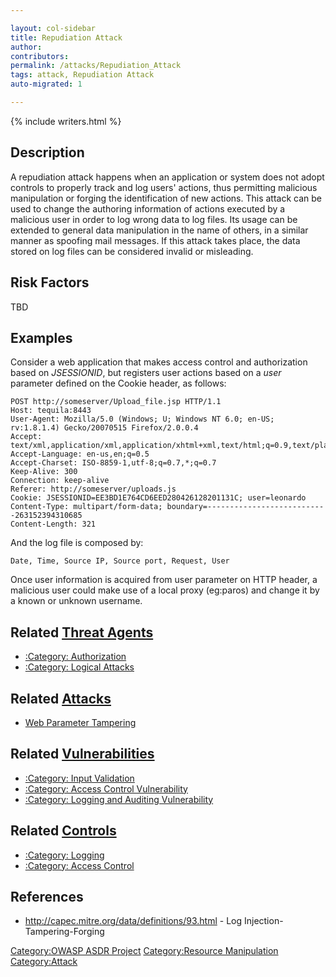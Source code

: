 ```yaml
---

layout: col-sidebar
title: Repudiation Attack
author: 
contributors: 
permalink: /attacks/Repudiation_Attack
tags: attack, Repudiation Attack
auto-migrated: 1

---
```


{% include writers.html %}

## Description

A repudiation attack happens when an application or system does not
adopt controls to properly track and log users' actions, thus permitting
malicious manipulation or forging the identification of new actions.
This attack can be used to change the authoring information of actions
executed by a malicious user in order to log wrong data to log files.
Its usage can be extended to general data manipulation in the name of
others, in a similar manner as spoofing mail messages. If this attack
takes place, the data stored on log files can be considered invalid or
misleading.

## Risk Factors

TBD

## Examples

Consider a web application that makes access control and authorization
based on *JSESSIONID*, but registers user actions based on a *user*
parameter defined on the Cookie header, as follows:

```
POST http://someserver/Upload_file.jsp HTTP/1.1
Host: tequila:8443
User-Agent: Mozilla/5.0 (Windows; U; Windows NT 6.0; en-US; rv:1.8.1.4) Gecko/20070515 Firefox/2.0.0.4
Accept: text/xml,application/xml,application/xhtml+xml,text/html;q=0.9,text/plain;q=0.8,image/png,*/*;q=0.5
Accept-Language: en-us,en;q=0.5
Accept-Charset: ISO-8859-1,utf-8;q=0.7,*;q=0.7
Keep-Alive: 300
Connection: keep-alive
Referer: http://someserver/uploads.js
Cookie: JSESSIONID=EE3BD1E764CD6EED280426128201131C; user=leonardo
Content-Type: multipart/form-data; boundary=---------------------------263152394310685
Content-Length: 321
```

And the log file is composed by:

`Date, Time, Source IP, Source port, Request, User`

Once user information is acquired from user parameter on HTTP header, a
malicious user could make use of a local proxy (eg:paros) and change it
by a known or unknown username.

## Related [Threat Agents](Threat_Agents "wikilink")

  - [:Category: Authorization](:Category:_Authorization "wikilink")
  - [:Category: Logical Attacks](:Category:_Logical_Attacks "wikilink")

## Related [Attacks](https://owasp.org/www-community/attacks/)

  - [Web Parameter Tampering](Web_Parameter_Tampering "wikilink")

## Related [Vulnerabilities](https://owasp.org/www-community/vulnerabilities/)

  - [:Category: Input
    Validation](:Category:_Input_Validation "wikilink")
  - [:Category: Access Control
    Vulnerability](:Category:_Access_Control_Vulnerability "wikilink")
  - [:Category: Logging and Auditing
    Vulnerability](:Category:_Logging_and_Auditing_Vulnerability "wikilink")

## Related [Controls](https://owasp.org/www-community/controls/)

  - [:Category: Logging](:Category:_Logging "wikilink")
  - [:Category: Access Control](:Category:_Access_Control "wikilink")

## References

  - <http://capec.mitre.org/data/definitions/93.html> - Log
    Injection-Tampering-Forging

[Category:OWASP ASDR Project](Category:OWASP_ASDR_Project "wikilink")
[Category:Resource
Manipulation](Category:Resource_Manipulation "wikilink")
[Category:Attack](Category:Attack "wikilink")